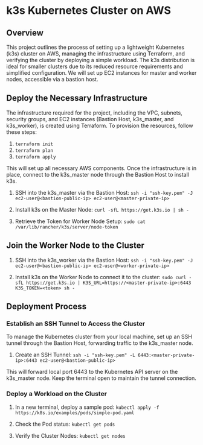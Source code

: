 # k3s Kubernetes Cluster on AWS

## Overview

This project outlines the process of setting up a lightweight Kubernetes (k3s) cluster on AWS, managing the infrastructure using Terraform, and verifying the cluster by deploying a simple workload. The k3s distribution is ideal for smaller clusters due to its reduced resource requirements and simplified configuration. We will set up EC2 instances for master and worker nodes, accessible via a bastion host.

## Deploy the Necessary Infrastructure

The infrastructure required for the project, including the VPC, subnets, security groups, and EC2 instances (Bastion Host, k3s_master, and k3s_worker), is created using Terraform. To provision the resources, follow these steps:

1. `terraform init`
2. `terraform plan`
3. `terraform apply`

This will set up all necessary AWS components. Once the infrastructure is in place, connect to the k3s_master node through the Bastion Host to install k3s.

1. SSH into the k3s_master via the Bastion Host:
   `ssh -i "ssh-key.pem" -J ec2-user@<bastion-public-ip> ec2-user@<master-private-ip>`

2. Install k3s on the Master Node:
   `curl -sfL https://get.k3s.io | sh -`

3. Retrieve the Token for Worker Node Setup:
   `sudo cat /var/lib/rancher/k3s/server/node-token`

## Join the Worker Node to the Cluster

1. SSH into the k3s_worker via the Bastion Host:
   `ssh -i "ssh-key.pem" -J ec2-user@<bastion-public-ip> ec2-user@<worker-private-ip>`

2. Install k3s on the Worker Node to connect it to the cluster:
   `sudo curl -sfL https://get.k3s.io | K3S_URL=https://<master-private-ip>:6443 K3S_TOKEN=<token> sh -`

## Deployment Process

### Establish an SSH Tunnel to Access the Cluster

To manage the Kubernetes cluster from your local machine, set up an SSH tunnel through the Bastion Host, forwarding traffic to the k3s_master node.

1. Create an SSH Tunnel:
   `ssh -i "ssh-key.pem" -L 6443:<master-private-ip>:6443 ec2-user@<bastion-public-ip>`

This will forward local port 6443 to the Kubernetes API server on the k3s_master node. Keep the terminal open to maintain the tunnel connection.

### Deploy a Workload on the Cluster

1. In a new terminal, deploy a sample pod:
   `kubectl apply -f https://k8s.io/examples/pods/simple-pod.yaml`

2. Check the Pod status:
   `kubectl get pods`

3. Verify the Cluster Nodes:
   `kubectl get nodes`
